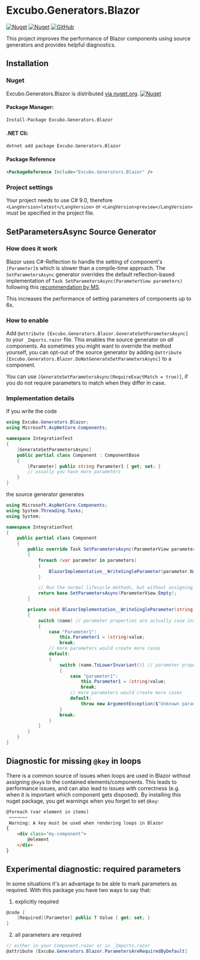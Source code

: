 
# Excubo.Generators.Blazor

[![Nuget](https://img.shields.io/nuget/v/Excubo.Generators.Blazor)](https://www.nuget.org/packages/Excubo.Generators.Blazor/)
[![Nuget](https://img.shields.io/nuget/dt/Excubo.Generators.Blazor)](https://www.nuget.org/packages/Excubo.Generators.Blazor/)
[![GitHub](https://img.shields.io/github/license/excubo-ag/Generators.Blazor)](https://github.com/excubo-ag/Generators.Blazor)

This project improves the performance of Blazor components using source generators and provides helpful diagnostics.

## Installation

### Nuget

Excubo.Generators.Blazor is distributed [via nuget.org](https://www.nuget.org/packages/Excubo.Generators.Blazor/).
[![Nuget](https://img.shields.io/nuget/v/Excubo.Generators.Blazor)](https://www.nuget.org/packages/Excubo.Generators.Blazor/)

#### Package Manager:
```ps
Install-Package Excubo.Generators.Blazor
```

#### .NET Cli:
```cmd
dotnet add package Excubo.Generators.Blazor
```

#### Package Reference
```xml
<PackageReference Include="Excubo.Generators.Blazor" />
```

### Project settings

Your project needs to use C# 9.0, therefore `<LangVersion>latest</LangVersion>` or `<LangVersion>preview</LangVersion>` must be specified in the project file.

## SetParametersAsync Source Generator

### How does it work

Blazor uses C#-Reflection to handle the setting of component's `[Parameter]`s which is slower than a compile-time approach.
The `SetParametersAsync` generator overrides the default reflection-based implementation of `Task SetParametersAsync(ParameterView parameters)` following this 
[recommendation by MS](https://github.com/dotnet/AspNetCore.Docs/blob/master/aspnetcore/blazor/webassembly-performance-best-practices.md).

This increases the performance of setting parameters of components up to 6x.

### How to enable

Add `@attribute [Excubo.Generators.Blazor.GenerateSetParametersAsync]` to your `_Imports.razor` file. This enables the source generator on _all_ components.
As sometimes you might want to override the method yourself, you can opt-out of the source generator by adding `@attribute [Excubo.Generators.Blazor.DoNotGenerateSetParametersAsync]` to a component.

You can use `[GenerateSetParametersAsync(RequireExactMatch = true)]`, if you do not require parameters to match when they differ in case.

### Implementation details

If you write the code

```cs
using Excubo.Generators.Blazor;
using Microsoft.AspNetCore.Components;

namespace IntegrationTest
{
    [GenerateSetParametersAsync]
    public partial class Component : ComponentBase
    {
        [Parameter] public string Parameter1 { get; set; }
        // usually you have more parameters
    }
}
```

the source generator generates

```cs
using Microsoft.AspNetCore.Components;
using System.Threading.Tasks;
using System;

namespace IntegrationTest
{
    public partial class Component
    {
        public override Task SetParametersAsync(ParameterView parameters)
        {
            foreach (var parameter in parameters)
            {
                BlazorImplementation__WriteSingleParameter(parameter.Name, parameter.Value);
            }

            // Run the normal lifecycle methods, but without assigning parameters again
            return base.SetParametersAsync(ParameterView.Empty);
        }

        private void BlazorImplementation__WriteSingleParameter(string name, object value)
        {
            switch (name) // parameter properties are actually case insensitive. This is ignored here for performance, but handled later for correctness
            {
                case "Parameter1":
                    this.Parameter1 = (string)value;
                    break;
                // more parameters would create more cases
                default:
                {
                    switch (name.ToLowerInvariant()) // parameter properties are actually case insensitive.
                    {
                        case "parameter1":
                            this.Parameter1 = (string)value;
                            break;
                        // more parameters would create more cases
                        default:
                            throw new ArgumentException($"Unknown parameter: {name}");
                    }
                    break;
                }
            }
        }
    }
}
```
## Diagnostic for missing `@key` in loops

There is a common source of issues when loops are used in Blazor without assigning `@key`s to the contained elements/components. This leads to performance issues, and can also lead to issues with correctness (e.g. when it is important which component gets disposed).
By installing this nuget package, you get warnings when you forget to set `@key`:

```html
@foreach (var element in items)
 ~~~~~~~
 Warning: A key must be used when rendering loops in Blazor
{
    <div class="my-component">
        @element
    </div>
}
```

## Experimental diagnostic: required parameters

In some situations it's an advantage to be able to mark parameters as required. With this package you have two ways to say that:

1. explicitly required

```cs
@code {
    [Required][Parameter] public T Value { get; set; }
}
```

2. all parameters are required

```cs
// either in your Component.razor or in _Imports.razor
@attribute [Excubo.Generators.Blazor.ParametersAreRequiredByDefault]
```